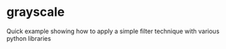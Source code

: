 # grayscale
Quick example showing how to apply a simple filter technique with various python libraries
